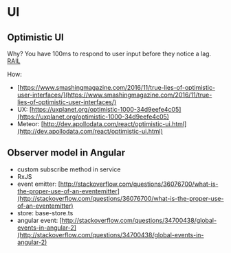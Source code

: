 # UI

## Optimistic UI

Why? You have 100ms to respond to user input before they notice a lag. [RAIL](https://developers.google.com/web/fundamentals/performance/rail?hl%3Den%23response_respond_in_under_100ms)

How:

* [https://www.smashingmagazine.com/2016/11/true-lies-of-optimistic-user-interfaces/](https://www.smashingmagazine.com/2016/11/true-lies-of-optimistic-user-interfaces/)
* UX: [https://uxplanet.org/optimistic-1000-34d9eefe4c05](https://uxplanet.org/optimistic-1000-34d9eefe4c05)
* Meteor: [http://dev.apollodata.com/react/optimistic-ui.html](http://dev.apollodata.com/react/optimistic-ui.html)

## Observer model in Angular

* custom subscribe method in service
* RxJS
* event emitter: [http://stackoverflow.com/questions/36076700/what-is-the-proper-use-of-an-eventemitter](http://stackoverflow.com/questions/36076700/what-is-the-proper-use-of-an-eventemitter)
* store: base-store.ts
* angular event: [http://stackoverflow.com/questions/34700438/global-events-in-angular-2](http://stackoverflow.com/questions/34700438/global-events-in-angular-2)

